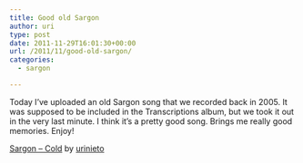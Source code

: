 ```yaml
---
title: Good old Sargon
author: uri
type: post
date: 2011-11-29T16:01:30+00:00
url: /2011/11/good-old-sargon/
categories:
  - sargon

---
```

Today I&#8217;ve uploaded an old Sargon song that we recorded back in 2005. It was supposed to be included in the Transcriptions album, but we took it out in the very last minute. I think it&#8217;s a pretty good song. Brings me really good memories. Enjoy!

<span><a href="https://soundcloud.com/urinieto/sargon-cold">Sargon &#8211; Cold</a> by <a href="https://soundcloud.com/urinieto">urinieto</a></span>
